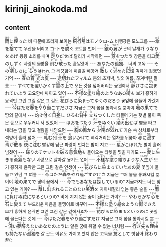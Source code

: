 <h1>kirinji_ainokoda.md</h1>
<h2>content</h2>
<ruby>雨<rt>あめ</rt></ruby>に<ruby>煙<rt>けむ</rt></ruby>った
비 때문에 흐리게 보이는
<ruby>飛行場<rt>ひこうじょう</rt></ruby>はモノクロ-ム
비행장은 모노크롬
---
<ruby>傘<rt>かさ</rt></ruby>を<ruby>捨<rt>す</rt></ruby>てて
우산을 버리고
コ-トを<ruby>脱<rt>ぬ</rt></ruby>ぐ
코트를 벗어
---
<ruby>銀<rt>ぎん</rt></ruby>の<ruby>翼<rt>つばさ</rt></ruby>が
은의 날개가
うなりをあげ
윙윙 소리를 내며
<ruby>走<rt>はし</rt></ruby>りだせば
달리기 시작하면
---
<ruby>窓<rt>まど</rt></ruby>をつたう
창문을 타고
<ruby>愛<rt>あい</rt></ruby>のしずく
사랑의 물방울
<ruby>飛び散<rt>とびち</rt></ruby>った
흩날렸어
---
あなたの<ruby>孤<rt>こ</rt></ruby><ruby>獨<rt>とく</rt></ruby>、
너의 고독
---
その<ruby>淸<rt>きよし</rt></ruby>しさに
<ruby>心<rt>こころ</rt></ruby>うばわれ
그 깨끗함에 마음을 빼앗겨
<ruby>激<rt>はげ</rt></ruby>しく<ruby>求<rt>もと</rt></ruby>めた<ruby>記憶<rt>きおく</rt></ruby>
격하게 원했던 기억
---
<ruby>春<rt>はる</rt></ruby>の<ruby>宵<rt>よい</rt></ruby> 
<ruby>光<rt>ひかり</rt></ruby>の<ruby>夏<rt>なつ</rt></ruby> 
---
<ruby>途切<rt>とぎ</rt></ruby>れたフィルム
봄의 초저녁, 빛의 여름, 끊겨버린 필름
---
すべてを<ruby>覆<rt>おお</rt></ruby>いかくす<ruby>雲<rt>くも</rt></ruby>の<ruby>上<rt>うえ</rt></ruby>で
모든 것을 덮어버리는 궁궐에서
<ruby>靜<rt>しずか</rt></ruby>けさに<ruby>包<rt>つつ</rt></ruby>まれていよう
고요함에 싸이고 있어
---
<ruby>不<rt>ふ</rt></ruby><ruby>樣<rt>よう</rt></ruby>な<ruby>塗<rt>ぬ</rt></ruby>り<ruby>繪<rt>え</rt></ruby>のようなあの<ruby>街<rt>まち</rt></ruby>も
보기 흉하게 윤곽만 그린 그림 같은 그 길도
<ruby>花<rt>はな</rt></ruby>びらに<ruby>染<rt>そ</rt></ruby>まってゆくのだろう
꽃잎에 물들어 가겠지
---
<ruby>今<rt>いま</rt></ruby>はただ<ruby>春<rt>はる</rt></ruby>を<ruby>やり過<rt>やりす</rt></ruby>ごすだけさ
지금은 그저 봄을 통과시킬 뿐이야
<ruby>地<rt>ち</rt></ruby>の<ruby>果<rt>は</rt></ruby>てで
땅의 끝에서
---
<ruby>灼<rt>や</rt></ruby>け<ruby>付<rt>つ</rt></ruby>く<ruby>日差<rt>ひざ</rt></ruby>し 
ひるむ<ruby>背中<rt>せなか</rt></ruby> 
<ruby>立<rt>た</rt></ruby>ちつくした
타들어 가는 햇볕 풀이 죽은 등으로 우두커니 서 있었어
---
ほおをつたう
<ruby>汗<rt>あせ</rt></ruby>をぬぐい
<ruby>踏み出<rt>ふみだ</rt></ruby>せば
뺨을 타고 내리는 땀을 닦고 걸음을 내딛으면
---
<ruby>胸<rt>むね</rt></ruby>の<ruby>傷<rt>きず</rt></ruby>から
<ruby>夕陽<rt>ゆうひ</rt></ruby>が<ruby>溢<rt>あふ</rt></ruby>れて
가슴 속 상처로부터 석양이 흘러 넘쳐
---
<ruby>軋<rt>きし</rt></ruby>む<ruby>列<rt>れつ</rt></ruby><ruby>車<rt>くるま</rt></ruby>を
<ruby>追<rt>お</rt></ruby>いかけて
삐걱거리는 열차를 뒤쫓아
<ruby>赤<rt>あか</rt></ruby>に<ruby>浸<rt>ひた</rt></ruby>す 
<ruby>靑<rt>あお</rt></ruby>が<ruby>散<rt>ち</rt></ruby>る 
<ruby>夜<rt>よる</rt></ruby>に<ruby>沈<rt>しず</rt></ruby>む
빨강에 담근 파랑이 번지는 밤이 지고
---
<ruby>星<rt>ほし</rt></ruby>がこぼれた
별이 흘러 넘쳤어
---
<ruby>歸<rt>き</rt></ruby>りのチケットを<ruby>破<rt>やぶ</rt></ruby>る<ruby>意<rt>い</rt></ruby><ruby>氣<rt>き</rt></ruby><ruby>地<rt>ち</rt></ruby>も
돌아오는 티켓을 찢을 패기도
---
<ruby>愛<rt>あい</rt></ruby>に<ruby>生<rt>い</rt></ruby>きる<ruby>勇氣<rt>ゆうき</rt></ruby>もない
사랑으로 살아갈 용기도 없어
---
<ruby>不<rt>ふ</rt></ruby><ruby>樣<rt>よう</rt></ruby>な<ruby>塗<rt>ぬ</rt></ruby>り<ruby>繪<rt>え</rt></ruby>のような<ruby>人生<rt>じんせい</rt></ruby>が
보기 흉하게 윤곽만 그린 그림 같은 인생이
---
<ruby>花<rt>はな</rt></ruby>びらに<ruby>染<rt>そ</rt></ruby>まっていたあの<ruby>夏<rt>なつ</rt></ruby>
꽃잎에 물들고 있던 그 여름
---
<ruby>今<rt>いま</rt></ruby>はただ<ruby>春<rt>はる</rt></ruby>を<ruby>やり過<rt>やりす</rt></ruby>ごすだけさ
지금은 그저 봄을 통과시킬 뿐이야
<ruby>地<rt>ち</rt></ruby>の<ruby>果<rt>は</rt></ruby>てで
땅의 끝에서
---
<ruby>今<rt>いま</rt></ruby>でもあなたは<ruby>探<rt>さが</rt></ruby>しているの?
지금까지도 너는 찾고 있는 거야?
---
<ruby>釀<rt>かも</rt></ruby>し<ruby>出<rt>だ</rt></ruby>されることのない<ruby>美酒<rt>びしゅ</rt></ruby>を
자아내질리 없는 좋은 술을
---
<ruby>雨<rt>あめ</rt></ruby>に<ruby>負<rt>ま</rt></ruby>けぬ<ruby>花<rt>はな</rt></ruby>になるというの?
비에 지지 않는 꽃이 된다는 거야?
---
やわらかな<ruby>心<rt>こころ</rt></ruby>を<ruby>石<rt>いし</rt></ruby>に<ruby>變<rt>か</rt></ruby>えて
부드러운 마음을 돌맹이로 바꾸어
---
<ruby>不<rt>ふ</rt></ruby><ruby>樣<rt>よう</rt></ruby>な<ruby>塗<rt>ぬ</rt></ruby>り<ruby>繪<rt>え</rt></ruby>のような<ruby>街<rt>まち</rt></ruby>でさえ
보기 흉하게 윤곽만 그린 그림 같은 길에서조차
---
<ruby>花<rt>はな</rt></ruby>びらに<ruby>染<rt>そ</rt></ruby>まるというのに
꽃잎에 물든다는 것에
---
<ruby>今<rt>いま</rt></ruby>はただ<ruby>春<rt>はる</rt></ruby>を<ruby>やり過<rt>やりす</rt></ruby>ごすだけ
지금은 그저 봄을 통과시킬 뿐
---
<ruby>淺<rt>あさ</rt></ruby>い<ruby>夢<rt>ゆめ</rt></ruby><ruby>醉<rt>よ</rt></ruby>えないあなたのように
얕은 꿈에 취할 수 없는 너처럼
---
<ruby>行き先<rt>いきさき</rt></ruby>も<ruby>理由<rt>りゆう</rt></ruby>も<ruby>持<rt>も</rt></ruby>たない<ruby>孤<rt>こ</rt></ruby><ruby>獨<rt>とく</rt></ruby>を
갈 곳도 이유도 가지고 있지 않은 고독을
<ruby>友<rt>とも</rt></ruby>として
벗삼아
<ruby>終<rt>お</rt></ruby>わり
끝(:
